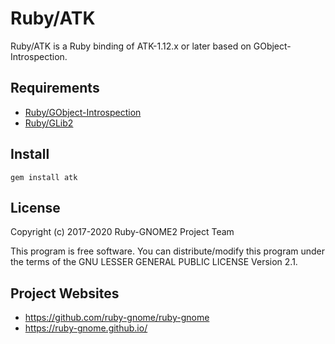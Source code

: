 # Ruby/ATK

Ruby/ATK is a Ruby binding of ATK-1.12.x or later based on GObject-Introspection.

## Requirements

* [Ruby/GObject-Introspection](https://github.com/ruby-gnome/ruby-gnome)
* [Ruby/GLib2](https://github.com/ruby-gnome/ruby-gnome)

## Install

    gem install atk

## License

Copyright (c) 2017-2020 Ruby-GNOME2 Project Team

This program is free software. You can distribute/modify this program
under the terms of the GNU LESSER GENERAL PUBLIC LICENSE Version 2.1.

## Project Websites

*   https://github.com/ruby-gnome/ruby-gnome
*   https://ruby-gnome.github.io/
